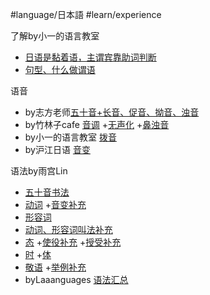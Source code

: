 #language/日本語 #learn/experience 

了解by小一的语言教室
- [日语是黏着语，主谓宾靠助词判断](https://www.bilibili.com/video/BV1Kr4y1c74j/?spm_id_from=333.999.0.0&vd_source=f66e0891a6ac513c7709150a803a70e1)
- [句型、什么做谓语](https://www.bilibili.com/video/BV12g41177gm/?spm_id_from=333.999.0.0&vd_source=f66e0891a6ac513c7709150a803a70e1)

语音
- by志方老师[五十音+长音、促音、拗音、浊音](https://www.bilibili.com/video/BV1Fy4y1B7DW/?spm_id_from=333.999.0.0&vd_source=f66e0891a6ac513c7709150a803a70e1)
- by竹林子cafe [音调](https://www.bilibili.com/video/BV1BR4y1p7Vh/?spm_id_from=333.999.0.0&vd_source=f66e0891a6ac513c7709150a803a70e1) +[无声化](https://www.bilibili.com/video/BV14A411u7pM/?spm_id_from=333.999.0.0&vd_source=f66e0891a6ac513c7709150a803a70e1) +[鼻浊音](https://www.bilibili.com/video/BV1Qv41157Za/?spm_id_from=333.999.0.0&vd_source=f66e0891a6ac513c7709150a803a70e1 )
- by小一的语言教室 [拨音](https://www.bilibili.com/video/BV1cy4y1B7HF/?spm_id_from=333.999.0.0&vd_source=f66e0891a6ac513c7709150a803a70e1)
- by沪江日语 [音变](https://www.bilibili.com/video/BV1XW411K76z/?spm_id_from=333.999.0.0)

语法by雨宫Lin
- [五十音书法](https://www.bilibili.com/video/BV15s411y7iZ/?spm_id_from=333.788.recommend_more_video.-1&vd_source=f66e0891a6ac513c7709150a803a70e1)
- [动词](https://www.bilibili.com/video/BV1cW411n7SC/?spm_id_from=333.999.0.0) +[音变补充](https://www.bilibili.com/video/BV1XW411K76z/?spm_id_from=333.999.0.0)
- [形容词](https://www.bilibili.com/video/BV1jW411n7Hy/?spm_id_from=333.999.0.0&vd_source=f66e0891a6ac513c7709150a803a70e1)
- [动词、形容词叫法补充](https://www.bilibili.com/read/cv11323816?spm_id_from=333.999.0.0)
- [态](https://www.bilibili.com/video/BV1BJ411a75b/?spm_id_from=333.999.0.0&vd_source=f66e0891a6ac513c7709150a803a70e1) +[使役补充](https://www.bilibili.com/video/BV17Q4y1N7tv/?spm_id_from=333.999.0.0&vd_source=f66e0891a6ac513c7709150a803a70e1) +[授受补充](https://www.bilibili.com/video/BV1Ax411L7pq/?spm_id_from=333.999.0.0&vd_source=f66e0891a6ac513c7709150a803a70e1)
- [时](https://www.bilibili.com/video/BV1vJ411b7LK/?spm_id_from=333.999.0.0) +[体](https://www.bilibili.com/video/BV1P7411i7NH/?spm_id_from=333.999.0.0&vd_source=f66e0891a6ac513c7709150a803a70e1)
- [敬语](https://www.bilibili.com/video/BV1a7411G7HZ/?spm_id_from=333.999.0.0&vd_source=f66e0891a6ac513c7709150a803a70e1) +[举例补充](https://www.bilibili.com/video/BV1a7411G7t9/?spm_id_from=333.999.0.0&vd_source=f66e0891a6ac513c7709150a803a70e1)
- byLaaanguages [语法汇总](https://www.bilibili.com/video/BV1eD4y1F7eM/?spm_id_from=333.999.0.0)

